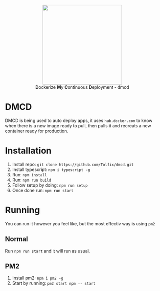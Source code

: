 <p align="center">
  <img width="260" src="https://cdn.tolfix.com/images/TX-Small.png">
  <br/>
  <strong>D</strong>ockerize <strong>M</strong>y <strong>C</strong>ontinuous <strong>D</strong>eployment - dmcd
</p>

# DMCD
DMCD is being used to auto deploy apps, it uses `hub.docker.com` to know when there is a new image ready to pull,
then pulls it and recreats a new container ready for production.

# Installation
1. Install repo: `git clone https://github.com/Tolfix/dmcd.git`
2. Install typescript: `npm i typescript -g`
3. Run: `npm install`
4. Run: `npm run build`
5. Follow setup by doing: `npm run setup`
6. Once done run: `npm run start`

#  Running
You can run it however you feel like, but the most effectiv way is using `pm2`

## Normal
Run `npm run start` and it will run as usual.

## PM2
1. Install pm2: `npm i pm2 -g`
2. Start by running: `pm2 start npm -- start`

